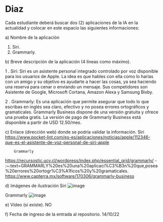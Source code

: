 # Diaz
Cada estudiante deberá buscar dos (2) aplicaciones de la IA en la actualidad y colocar en este espacio las siguientes informaciones:


a)  Nombre de la aplicación
1.	Siri.
2.	Grammarly.

b)  Breve descripción de la aplicación (4 líneas como máximo).
 	
  1 .  Siri: Siri es un asistente personal integrado controlado por voz disponible para los usuarios de Apple. La idea es que hables con ella como lo harías con un amigo y su objetivo es ayudarte a hacer las cosas, ya sea haciendo una reserva para cenar o enviando un mensaje. Sus competidores son Asistente de Google, Microsoft Cortana, Amazon Alexa y Samsung Bixby.
  
  2 .   	Grammarly:
 Es una aplicación que permite asegurar que todo lo que escribas en inglés sea claro, efectivo y no posea errores ortográficos y gramaticales. Grammarly Business dispone de una versión gratuita y ofrece una prueba gratis. La versión de pago de Grammarly Business está disponible a partir de USD 12.50/mes.  


c)  Enlace (dirección web) donde se podría validar la información.
 	Siri
https://www.pocket-lint.com/es-es/aplicaciones/noticias/apple/112346-que-es-el-asistente-de-voz-personal-de-siri-apple
 	
      	Grammarly
https://recursostic.ucv.cl/wordpress/index.php/essential_grid/grammarly/ - :~:text=GRAMMARLY%20es%20una%20aplicaci%C3%B3n%20que,posea%20errores%20ortogr%C3%A1ficos%20y%20gramaticales. 
https://www.capterra.mx/software/170306/grammarly-business


d)  Imágenes de ilustración
Siri 
![image](https://user-images.githubusercontent.com/115838794/195951494-d1b5991d-d3f1-4a19-8181-a1eaaccb7054.png)

Grammarly 
![image](https://user-images.githubusercontent.com/115838794/195951568-9ddf076e-0201-4f45-8a42-da08771119d1.png)

e)  Vídeo (si existe).
NO 

f)  Fecha de ingreso de la entrada al repositorio.
14/10/22
